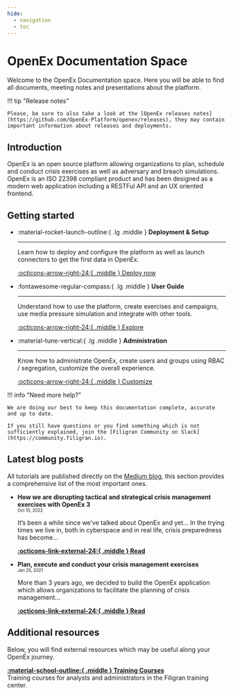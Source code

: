 ```yaml
---
hide:
  - navigation
  - toc
---
```


# OpenEx Documentation Space

Welcome to the OpenEx Documentation space. Here you will be able to find all documents, meeting notes and presentations about the platform.


!!! tip "Release notes"

    Please, be sure to also take a look at the [OpenEx releases notes](https://github.com/OpenEx-Platform/openex/releases), they may contain important information about releases and deployments.

## Introduction

OpenEx is an open source platform allowing organizations to plan, schedule and conduct crisis exercises as well as adversary and breach simulations. OpenEx is an ISO 22398 compliant product and has been designed as a modern web application including a RESTFul API and an UX oriented frontend.

## Getting started

<div class="grid cards" markdown>

-   :material-rocket-launch-outline:{ .lg .middle } __Deployment & Setup__

    ---

    Learn how to deploy and configure the platform as well as
    launch connectors to get the first data in OpenEx.

    [:octicons-arrow-right-24:{ .middle } Deploy now](deployment/overview.md)

-   :fontawesome-regular-compass:{ .lg .middle } __User Guide__

    ---

    Understand how to use the platform, create exercises and campaigns, use 
    media pressure simulation and integrate with other tools. 

    [:octicons-arrow-right-24:{ .middle } Explore](usage/getting-started.md)

-   :material-tune-vertical:{ .lg .middle } __Administration__

    ---

    Know how to administrate OpenEx, create users and groups using RBAC /
    segregation, customize the overall experience.

    [:octicons-arrow-right-24:{ .middle } Customize](administration/introduction.md)

</div>

!!! info "Need more help?"

    We are doing our best to keep this documentation complete, accurate and up to date. 
    
    If you still have questions or you find something which is not sufficiently explained, join the [Filigran Community on Slack](https://community.filigran.io).


## Latest blog posts

All tutorials are published directly on the [Medium blog](https://blog.filigran.io), this section provides a comprehensive list of the most important ones.

<div class="grid cards" markdown>

-   __How we are disrupting tactical and strategical crisis management exercises with OpenEx 3__<br />
    <sub><sup>Oct 10, 2022</sup></sub>

    It’s been a while since we’ve talked about OpenEx and yet… In the trying times we live in, both in cyberspace and in real life, crisis preparedness has become...

    **[:octicons-link-external-24:{ .middle } Read](https://blog.filigran.io/how-we-are-disrupting-tactical-and-strategical-crisis-management-exercises-with-openex-3-49ea2f7a7435)**

-   __Plan, execute and conduct your crisis management exercises__<br />
    <sub><sup>Jan 25, 2021</sup></sub>

    More than 3 years ago, we decided to build the OpenEx application which allows organizations to facilitate the planning of crisis management...

    **[:octicons-link-external-24:{ .middle } Read](https://blog.filigran.io/plan-execute-and-conduct-your-crisis-management-exercises-30a5a5970746)**

</div>

## Additional resources

Below, you will find external resources which may be useful along your OpenEx journey.

<div class="grid" markdown>

[**:material-school-outline:{ .middle } Training Courses**](https://training.filigran.io)<br />
Training courses for analysts and administrators in the Filigran training center.

</div>
<br /><br /><br />
